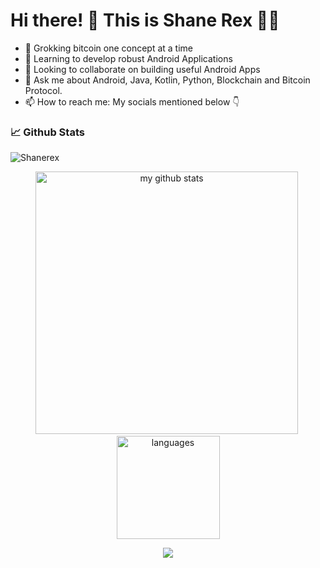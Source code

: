<!--
**Shanerex/Shanerex** is a ✨ _special_ ✨ repository because its `README.md` (this file) appears on your GitHub profile.

Here are some ideas to get you started:


-->


#  Hi there! 👋 This is Shane Rex 👨‍💻

<!-- [![Typing SVG](https://readme-typing-svg.herokuapp.com?font=Ubuntu&color=%2336BCF7&lines=%E2%9C%93+Android+developer;%E2%9C%93+Blockchain+Enthusiast;)](https://git.io/typing-svg) -->

- 🔭 Grokking bitcoin one concept at a time
- 🌱 Learning to develop robust Android Applications
- 👯 Looking to collaborate on building useful Android Apps
- 💬 Ask me about Android, Java, Kotlin, Python, Blockchain and Bitcoin Protocol.
- 📫 How to reach me: My socials mentioned below 👇

### 📈 Github Stats
<!-- status codes -->
<img src="https://komarev.com/ghpvc/?username=Shanerex" alt="Shanerex"/>
</p>
  
<p align="center">
<img src="https://github-readme-stats.vercel.app/api?username=Shanerex&show_icons=true&theme=tokyonight" alt="my github stats" width="420"/>&nbsp;
<img src="https://github-readme-stats.vercel.app/api/top-langs/?username=Shanerex&layout=compact&theme=tokyonight" alt="languages" height="165">
</p>

<p align=center>
<img src="https://github-readme-streak-stats.herokuapp.com?user=Shanerex&theme=tokyonight&date_format=M%20j%5B%2C%20Y%5D"></img>
</p>
